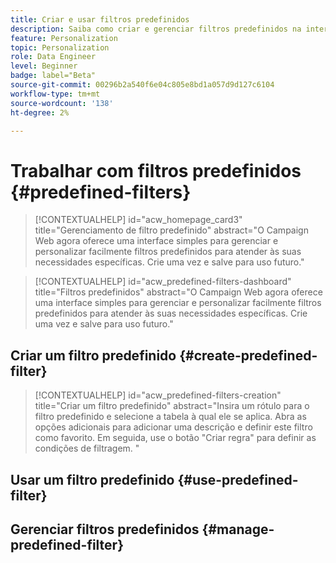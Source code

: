 ```yaml
---
title: Criar e usar filtros predefinidos
description: Saiba como criar e gerenciar filtros predefinidos na interface do usuário da Web do Adobe Campaign
feature: Personalization
topic: Personalization
role: Data Engineer
level: Beginner
badge: label="Beta"
source-git-commit: 00296b2a540f6e04c805e8bd1a057d9d127c6104
workflow-type: tm+mt
source-wordcount: '138'
ht-degree: 2%

---
```


# Trabalhar com filtros predefinidos {#predefined-filters}

>[!CONTEXTUALHELP]
>id="acw_homepage_card3"
>title="Gerenciamento de filtro predefinido"
>abstract="O Campaign Web agora oferece uma interface simples para gerenciar e personalizar facilmente filtros predefinidos para atender às suas necessidades específicas. Crie uma vez e salve para uso futuro."

>[!CONTEXTUALHELP]
>id="acw_predefined-filters-dashboard"
>title="Filtros predefinidos"
>abstract="O Campaign Web agora oferece uma interface simples para gerenciar e personalizar facilmente filtros predefinidos para atender às suas necessidades específicas. Crie uma vez e salve para uso futuro."

## Criar um filtro predefinido {#create-predefined-filter}


>[!CONTEXTUALHELP]
>id="acw_predefined-filters-creation"
>title="Criar um filtro predefinido"
>abstract="Insira um rótulo para o filtro predefinido e selecione a tabela à qual ele se aplica. Abra as opções adicionais para adicionar uma descrição e definir este filtro como favorito. Em seguida, use o botão &quot;Criar regra&quot; para definir as condições de filtragem. "

## Usar um filtro predefinido {#use-predefined-filter}



## Gerenciar filtros predefinidos {#manage-predefined-filter}

